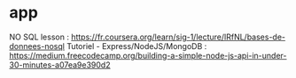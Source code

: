 # app
NO SQL lesson : https://fr.coursera.org/learn/sig-1/lecture/lRfNL/bases-de-donnees-nosql
Tutoriel - Express/NodeJS/MongoDB : https://medium.freecodecamp.org/building-a-simple-node-js-api-in-under-30-minutes-a07ea9e390d2
